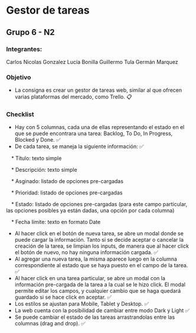 # Gestor de tareas
## Grupo 6 - N2

### Integrantes:
Carlos Nicolas Gonzalez
Lucía Bonilla
Guillermo Tula
Germán Marquez

### Objetivo

- La consigna es crear un gestor de tareas web, similar al que ofrecen varias plataformas del mercado, como Trello. :clipboard:

### Checklist

- Hay con 5 columnas, cada una de ellas representando el estado en el que se puede encontrara una tarea: Backlog, To Do, In Progress, Blocked y Done. :white_check_mark:
- De cada tarea, se maneja la siguiente información: :white_check_mark:

&emsp;* Título: texto simple

&emsp;* Descripción: texto simple

&emsp;* Asginado: listado de opciones pre-cargadas

&emsp;* Prioridad: listado de opciones pre-cargadas

&emsp;* Estado: listado de opciones pre-cargadas (para este campo particular, las opciones posibles ya están dadas, una opción por cada columna)

&emsp;* Fecha límite: texto en formato Date

- Al hacer click en el botón de nueva tarea, se abre un modal donde se puede cargar la información. Tanto si se decide aceptar o cancelar la creación de la tarea, se limpian los inputs, de manera que al hacer click el botón de nuevo, no hay ninguna información cargada. :white_check_mark:
- Al agregar una nueva tarea, la misma aparece luego en la columna correspondiente al estado que se haya puesto en el campo de la tarea. :white_check_mark:
- Al hacer click en una tarea particular, se abre un modal con la información pre-cargada de la tarea a la cual se le hizo click. El modal permite editar los campos, y cualquier cambio que se haga quedará guardado si se hace click en aceptar. :white_check_mark:
- Los estilos se ajustan para Mobile, Tablet y Desktop. :white_check_mark:
- La web cuenta con la posibilidad de cambiar entre modo Dark y Light :white_check_mark:
- Se puede cambiar el estado de las tareas arrastrandolas entre las columnas (drag and drop). :white_check_mark:
